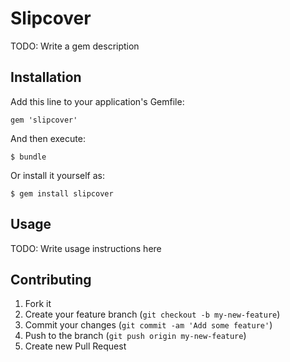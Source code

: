 # Slipcover

TODO: Write a gem description

## Installation

Add this line to your application's Gemfile:

    gem 'slipcover'

And then execute:

    $ bundle

Or install it yourself as:

    $ gem install slipcover

## Usage

TODO: Write usage instructions here

## Contributing

1. Fork it
2. Create your feature branch (`git checkout -b my-new-feature`)
3. Commit your changes (`git commit -am 'Add some feature'`)
4. Push to the branch (`git push origin my-new-feature`)
5. Create new Pull Request
